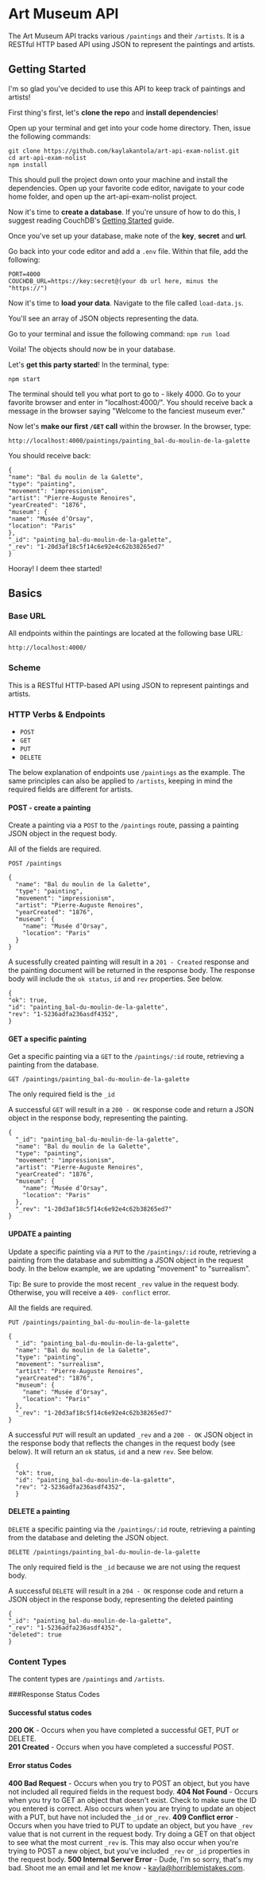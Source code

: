 # Art Museum API

The Art Museum API tracks various `/paintings` and their `/artists`. It is a RESTful HTTP based API using JSON to represent the paintings and artists.

## Getting Started

I'm so glad you've decided to use this API to keep track of paintings and artists!

First thing's first, let's **clone the repo** and **install dependencies**!

Open up your terminal and get into your code home directory. Then, issue the following commands:

```
git clone https://github.com/kaylakantola/art-api-exam-nolist.git
cd art-api-exam-nolist
npm install
```

This should pull the project down onto your machine and install the dependencies. Open up your favorite code editor, navigate to your code home folder, and open up the art-api-exam-nolist project.

Now it's time to **create a database**.
If you're unsure of how to do this, I suggest reading CouchDB's [Getting Started](http://docs.couchdb.org/en/2.1.1/intro/tour.html) guide.

Once you've set up your database, make note of the **key**, **secret** and **url**.

Go back into your code editor and add a `.env` file. Within that file, add the following:

```
PORT=4000
COUCHDB_URL=https://key:secret@(your db url here, minus the "https://")
```

Now it's time to **load your data**. Navigate to the file called `load-data.js`.

You'll see an array of JSON objects representing the data.

Go to your terminal and issue the following command:
`npm run load`

Voila! The objects should now be in your database.

Let's **get this party started**! In the terminal, type:

```
npm start
```

The terminal should tell you what port to go to - likely 4000. Go to your favorite browser and enter in "localhost:4000/". You should receive back a message in the browser saying "Welcome to the fanciest museum ever."

Now let's **make our first `/GET` call** within the browser. In the browser, type:

```
http://localhost:4000/paintings/painting_bal-du-moulin-de-la-galette
```

You should receive back:

```
{
"name": "Bal du moulin de la Galette",
"type": "painting",
"movement": "impressionism",
"artist": "Pierre-Auguste Renoires",
"yearCreated": "1876",
"museum": {
"name": "Musée d’Orsay",
"location": "Paris"
},
"_id": "painting_bal-du-moulin-de-la-galette",
"_rev": "1-20d3af18c5f14c6e92e4c62b38265ed7"
}
```

Hooray! I deem thee started!

## Basics

### Base URL

All endpoints within the paintings are located at the following base URL:

```
http://localhost:4000/
```

### Scheme

This is a RESTful HTTP-based API using JSON to represent paintings and artists.

### HTTP Verbs & Endpoints

* `POST`
* `GET`
* `PUT`
* `DELETE`

The below explanation of endpoints use `/paintings` as the example. The same principles can also be applied to `/artists`, keeping in mind the required fields are different for artists.

#### POST - create a painting

Create a painting via a `POST` to the `/paintings` route, passing a painting JSON object in the request body.

All of the fields are required.

```
POST /paintings

{
  "name": "Bal du moulin de la Galette",
  "type": "painting",
  "movement": "impressionism",
  "artist": "Pierre-Auguste Renoires",
  "yearCreated": "1876",
  "museum": {
    "name": "Musée d’Orsay",
    "location": "Paris"
  }
}
```

A sucessfully created painting will result in a `201 - Created` response and the painting document will be returned in the response body. The response body will include the `ok status`, `id` and `rev` properties. See below.

```
{
"ok": true,
"id": "painting_bal-du-moulin-de-la-galette",
"rev": "1-5236adfa236asdf4352",
}
```

#### GET a specific painting

Get a specific painting via a `GET` to the `/paintings/:id` route, retrieving a painting from the database.

```
GET /paintings/painting_bal-du-moulin-de-la-galette
```

The only required field is the `_id`

A successful `GET` will result in a `200 - OK` response code and return a JSON object in the response body, representing the painting.

```
{
  "_id": "painting_bal-du-moulin-de-la-galette",
  "name": "Bal du moulin de la Galette",
  "type": "painting",
  "movement": "impressionism",
  "artist": "Pierre-Auguste Renoires",
  "yearCreated": "1876",
  "museum": {
    "name": "Musée d’Orsay",
    "location": "Paris"
  },
  "_rev": "1-20d3af18c5f14c6e92e4c62b38265ed7"
}
```

#### UPDATE a painting

Update a specific painting via a `PUT` to the `/paintings/:id` route, retrieving a painting from the database and submitting a JSON object in the request body. In the below example, we are updating "movement" to "surrealism".

Tip: Be sure to provide the most recent `_rev` value in the request body. Otherwise, you will receive a `409- conflict` error.

All the fields are required.

```
PUT /paintings/painting_bal-du-moulin-de-la-galette

{
  "_id": "painting_bal-du-moulin-de-la-galette",
  "name": "Bal du moulin de la Galette",
  "type": "painting",
  "movement": "surrealism",
  "artist": "Pierre-Auguste Renoires",
  "yearCreated": "1876",
  "museum": {
    "name": "Musée d’Orsay",
    "location": "Paris"
  },
  "_rev": "1-20d3af18c5f14c6e92e4c62b38265ed7"
}
```

A successful `PUT` will result an updated `_rev` and a `200 - OK` JSON object in the response body that reflects the changes in the request body (see below). It will return an `ok` status, `id` and a new `rev`. See below.

```
  {
  "ok": true,
  "id": "painting_bal-du-moulin-de-la-galette",
  "rev": "2-5236adfa236asdf4352",
  }
```

#### DELETE a painting

`DELETE` a specific painting via the `/paintings/:id` route, retrieving a painting from the database and deleting the JSON object.

```
DELETE /paintings/painting_bal-du-moulin-de-la-galette
```

The only required field is the `_id` because we are not using the request body.

A successful `DELETE` will result in a `204 - OK` response code and return a JSON object in the response body, representing the deleted painting

```
{
"_id": "painting_bal-du-moulin-de-la-galette",
"_rev": "1-5236adfa236asdf4352",
"deleted": true
}
```

### Content Types

The content types are `/paintings` and `/artists`.

###Response Status Codes

#### Successful status codes

**200 OK** - Occurs when you have completed a successful GET, PUT or DELETE.  
**201 Created** - Occurs when you have completed a successful POST.

#### Error status Codes

**400 Bad Request** - Occurs when you try to POST an object, but you have not included all required fields in the request body.
**404 Not Found** - Occurs when you try to GET an object that doesn't exist. Check to make sure the ID you entered is correct. Also occurs when you are trying to update an object with a PUT, but have not included the `_id` or `_rev`.
**409 Conflict error** - Occurs when you have tried to PUT to update an object, but you have `_rev` value that is not current in the request body. Try doing a GET on that object to see what the most current `_rev` is. This may also occur when you're trying to POST a new object, but you've included `_rev` or `_id` properties in the request body.
**500 Internal Server Error** - Dude, I'm so sorry, that's my bad. Shoot me an email and let me know - kayla@horriblemistakes.com.
